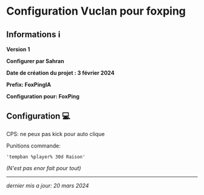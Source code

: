 # Configuration Vuclan pour foxping


## Informations ℹ️

**Version 1**

**Configurer par Sahran**

**Date de création du projet : 3 février 2024**

**Prefix: FoxPingIA**

**Configuration pour: FoxPing**


## Configuration 💻
CPS: ne peux pas kick pour auto clique

Punitions commande:    

    'tempban %player% 30d Raison'
                  
_(N'est pas enor fait pour tout)_
______

_dernier mis a jour: 20 mars 2024_
